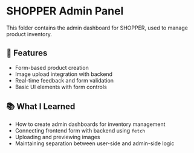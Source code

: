 # SHOPPER Admin Panel

This folder contains the admin dashboard for SHOPPER, used to manage product inventory.

## 🔧 Features

- Form-based product creation
- Image upload integration with backend
- Real-time feedback and form validation
- Basic UI elements with form controls

## 📚 What I Learned

- How to create admin dashboards for inventory management
- Connecting frontend form with backend using `fetch`
- Uploading and previewing images
- Maintaining separation between user-side and admin-side logic
